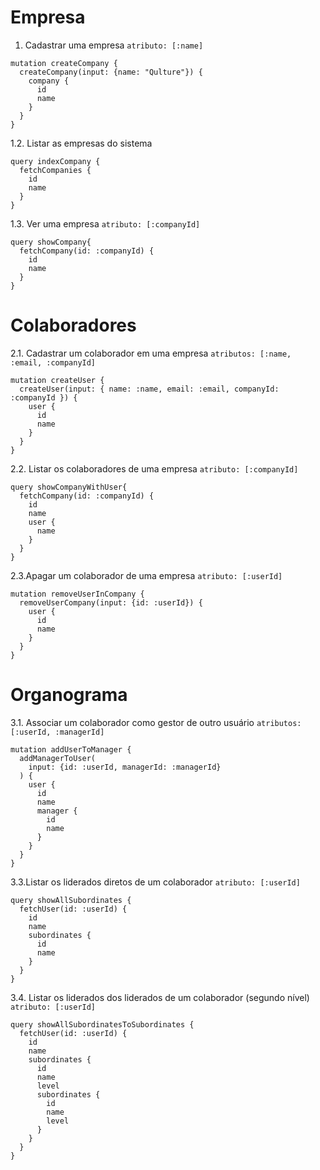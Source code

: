 # Empresa
1. Cadastrar uma empresa `atributo: [:name]`
```
mutation createCompany {
  createCompany(input: {name: "Qulture"}) {
    company {
      id
      name
    }
  }
}
```
1.2. Listar as empresas do sistema
```
query indexCompany {
  fetchCompanies {
    id
    name
  }
}
```
1.3. Ver uma empresa `atributo: [:companyId]`
```
query showCompany{
  fetchCompany(id: :companyId) {
    id
    name
  }
}
```
# Colaboradores
2.1. Cadastrar um colaborador em uma empresa `atributos: [:name, :email, :companyId]`
```
mutation createUser {
  createUser(input: { name: :name, email: :email, companyId: :companyId }) {
    user {
      id
      name
    }
  }
}

```
2.2. Listar os colaboradores de uma empresa `atributo: [:companyId]`
```
query showCompanyWithUser{
  fetchCompany(id: :companyId) {
    id
    name
    user {
      name
    }
  }
}
```
2.3.Apagar um colaborador de uma empresa `atributo: [:userId]`
```
mutation removeUserInCompany {
  removeUserCompany(input: {id: :userId}) {
    user {
      id
      name
    }
  }
}
```
# Organograma
3.1. Associar um colaborador como gestor de outro usuário `atributos: [:userId, :managerId]`
```
mutation addUserToManager {
  addManagerToUser(
    input: {id: :userId, managerId: :managerId}
  ) {
    user {
      id
      name
      manager {
        id
        name
      }
    }
  }
}
```
3.3.Listar os liderados diretos de um colaborador `atributo: [:userId]`
```
query showAllSubordinates {
  fetchUser(id: :userId) {
    id
    name
    subordinates {
      id
      name
    }
  }
}
```
3.4. Listar os liderados dos liderados de um colaborador (segundo nível) `atributo: [:userId]`
```
query showAllSubordinatesToSubordinates {
  fetchUser(id: :userId) {
    id
    name
    subordinates {
      id
      name
      level
      subordinates {
        id
        name
        level
      }
    }
  }
}
```
